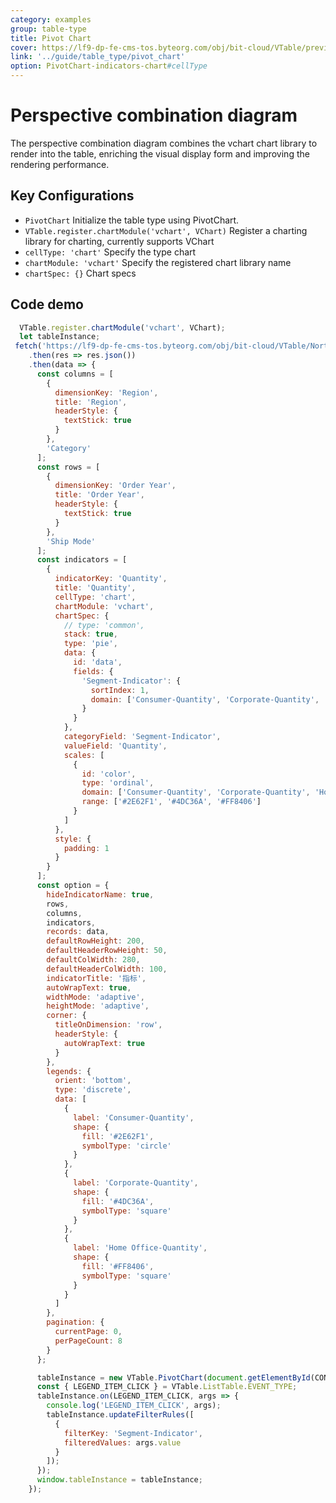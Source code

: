 ```yaml
---
category: examples
group: table-type
title: Pivot Chart
cover: https://lf9-dp-fe-cms-tos.byteorg.com/obj/bit-cloud/VTable/preview/pivot-chart-pie.png
link: '../guide/table_type/pivot_chart'
option: PivotChart-indicators-chart#cellType
---
```


# Perspective combination diagram

The perspective combination diagram combines the vchart chart library to render into the table, enriching the visual display form and improving the rendering performance.

## Key Configurations

*   `PivotChart` Initialize the table type using PivotChart.
*   `VTable.register.chartModule('vchart', VChart)` Register a charting library for charting, currently supports VChart
*   `cellType: 'chart'` Specify the type chart
*   `chartModule: 'vchart'` Specify the registered chart library name
*   `chartSpec: {}` Chart specs

## Code demo

```javascript livedemo template=vtable
  VTable.register.chartModule('vchart', VChart);
  let tableInstance;
 fetch('https://lf9-dp-fe-cms-tos.byteorg.com/obj/bit-cloud/VTable/North_American_Superstore_Pivot_Chart_data.json')
    .then(res => res.json())
    .then(data => {
      const columns = [
        {
          dimensionKey: 'Region',
          title: 'Region',
          headerStyle: {
            textStick: true
          }
        },
        'Category'
      ];
      const rows = [
        {
          dimensionKey: 'Order Year',
          title: 'Order Year',
          headerStyle: {
            textStick: true
          }
        },
        'Ship Mode'
      ];
      const indicators = [
        {
          indicatorKey: 'Quantity',
          title: 'Quantity',
          cellType: 'chart',
          chartModule: 'vchart',
          chartSpec: {
            // type: 'common',
            stack: true,
            type: 'pie',
            data: {
              id: 'data',
              fields: {
                'Segment-Indicator': {
                  sortIndex: 1,
                  domain: ['Consumer-Quantity', 'Corporate-Quantity', 'Home Office-Quantity']
                }
              }
            },
            categoryField: 'Segment-Indicator',
            valueField: 'Quantity',
            scales: [
              {
                id: 'color',
                type: 'ordinal',
                domain: ['Consumer-Quantity', 'Corporate-Quantity', 'Home Office-Quantity'],
                range: ['#2E62F1', '#4DC36A', '#FF8406']
              }
            ]
          },
          style: {
            padding: 1
          }
        }
      ];
      const option = {
        hideIndicatorName: true,
        rows,
        columns,
        indicators,
        records: data,
        defaultRowHeight: 200,
        defaultHeaderRowHeight: 50,
        defaultColWidth: 280,
        defaultHeaderColWidth: 100,
        indicatorTitle: '指标',
        autoWrapText: true,
        widthMode: 'adaptive',
        heightMode: 'adaptive',
        corner: {
          titleOnDimension: 'row',
          headerStyle: {
            autoWrapText: true
          }
        },
        legends: {
          orient: 'bottom',
          type: 'discrete',
          data: [
            {
              label: 'Consumer-Quantity',
              shape: {
                fill: '#2E62F1',
                symbolType: 'circle'
              }
            },
            {
              label: 'Corporate-Quantity',
              shape: {
                fill: '#4DC36A',
                symbolType: 'square'
              }
            },
            {
              label: 'Home Office-Quantity',
              shape: {
                fill: '#FF8406',
                symbolType: 'square'
              }
            }
          ]
        },
        pagination: {
          currentPage: 0,
          perPageCount: 8
        }
      };

      tableInstance = new VTable.PivotChart(document.getElementById(CONTAINER_ID), option);
      const { LEGEND_ITEM_CLICK } = VTable.ListTable.EVENT_TYPE;
      tableInstance.on(LEGEND_ITEM_CLICK, args => {
        console.log('LEGEND_ITEM_CLICK', args);
        tableInstance.updateFilterRules([
          {
            filterKey: 'Segment-Indicator',
            filteredValues: args.value
          }
        ]);
      });
      window.tableInstance = tableInstance;
    });
    
```
